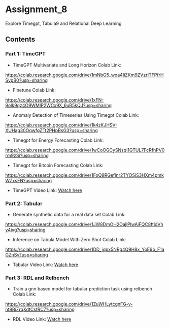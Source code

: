 # Assignment_8

Explore Timegpt, Tabula9 and Relational Deep Learning 

## Contents

### Part 1: TimeGPT

- TimeGPT Multivariate and Long Horizon Colab Link: 

https://colab.research.google.com/drive/1mNbG5_woa4IiZKm9ZVzrITFPfrHSypB0?usp=sharing

- Finetune Colab Link: 

https://colab.research.google.com/drive/1xFN-9olk9qz4O9WMIP2WCx9X_6uB5kQJ?usp=sharing

- Anomaly Detection of Timeseries Using Timegpt Colab Link:

 https://colab.research.google.com/drive/1k4zKJHSV-XUHag30OqwfgZTt2PHpBsG3?usp=sharing

- Timegpt for Energy Forecasting Colab Link:

https://colab.research.google.com/drive/1wCoOGCySNsqI1GTUL7FcRfhPV0rm9zSi?usp=sharing

- Timegpt for Bitcoin Forecasting Colab Link:

https://colab.research.google.com/drive/1FoQ9RGefjnr2TYOSjS3HXm4pmkWZxsEN?usp=sharing

- TimeGPT Video Link:  [Watch here](https://youtu.be/AmUZ1dPgvTQ)

### Part 2: Tabular

- Generate synthetic data for a real data set Colab Link: 

https://colab.research.google.com/drive/1JW8DmOH2OajlPlwAiFQC8ftidVhy4ivg?usp=sharing

- Inference on Tabula Model With Zero Shot Colab Link: 

https://colab.research.google.com/drive/1DD_jqpx5NRg4Q9H8x_YoE9b_F1aGZnSv?usp=sharing

- Tabular Video Link:  [Watch here](https://youtu.be/ijVoSCd0H0w)

### Part 3: RDL and Relbench

- Train a gnn based model for tabular prediction task using relbench Colab Link: 

https://colab.research.google.com/drive/1ZuWHLytcgnFG-v-nt9BiZrqXdtCstRC7?usp=sharing


- RDL Video Link:  [Watch here](https://youtu.be/YKOP8NyX66I)


